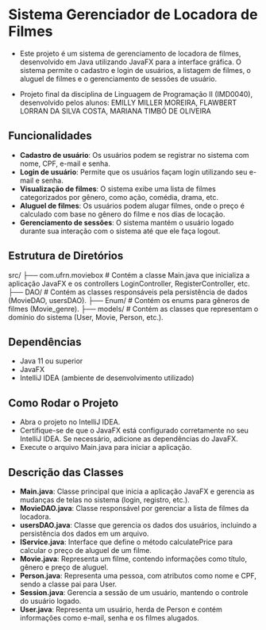 # Sistema Gerenciador de Locadora de Filmes

- Este projeto é um sistema de gerenciamento de locadora de filmes, desenvolvido em Java utilizando JavaFX para a interface gráfica. O sistema permite o cadastro e login de usuários, a listagem de filmes, o aluguel de filmes e o gerenciamento de sessões de usuário.

- Projeto final da disciplina de Linguagem de Programação II (IMD0040), desenvolvido pelos alunos: EMILLY MILLER MOREIRA, FLAWBERT LORRAN DA SILVA COSTA, MARIANA TIMBÓ DE OLIVEIRA

## Funcionalidades

- **Cadastro de usuário**: Os usuários podem se registrar no sistema com nome, CPF, e-mail e senha.
- **Login de usuário**: Permite que os usuários façam login utilizando seu e-mail e senha.
- **Visualização de filmes**: O sistema exibe uma lista de filmes categorizados por gênero, como ação, comédia, drama, etc.
- **Aluguel de filmes**: Os usuários podem alugar filmes, onde o preço é calculado com base no gênero do filme e nos dias de locação.
- **Gerenciamento de sessões**: O sistema mantém o usuário logado durante sua interação com o sistema até que ele faça logout.

## Estrutura de Diretórios

src/
├── com.ufrn.moviebox     # Contém a classe Main.java que inicializa a aplicação JavaFX e os controllers LoginController, RegisterController, etc.
├── DAO/                  # Contém as classes responsáveis pela persistência de dados (MovieDAO, usersDAO).
├── Enum/                 # Contém os enums para gêneros de filmes (Movie_genre).
├── models/               # Contém as classes que representam o domínio do sistema (User, Movie, Person, etc.).


## Dependências

- Java 11 ou superior
- JavaFX
- IntelliJ IDEA (ambiente de desenvolvimento utilizado)

## Como Rodar o Projeto

- Abra o projeto no IntelliJ IDEA.
- Certifique-se de que o JavaFX está configurado corretamente no seu IntelliJ IDEA. Se necessário, adicione as dependências do JavaFX.
- Execute o arquivo Main.java para iniciar a aplicação.

## Descrição das Classes

- **Main.java**: Classe principal que inicia a aplicação JavaFX e gerencia as mudanças de telas no sistema (login, registro, etc.).
- **MovieDAO.java**: Classe responsável por gerenciar a lista de filmes da locadora.
- **usersDAO.java**: Classe que gerencia os dados dos usuários, incluindo a persistência dos dados em um arquivo.
- **IService.java**: Interface que define o método calculatePrice para calcular o preço de aluguel de um filme.
- **Movie.java**: Representa um filme, contendo informações como título, gênero e preço de aluguel.
- **Person.java**: Representa uma pessoa, com atributos como nome e CPF, sendo a classe pai para User.
- **Session.java**: Gerencia a sessão de um usuário, mantendo o controle do usuário logado.
- **User.java**: Representa um usuário, herda de Person e contém informações como e-mail, senha e os filmes alugados.